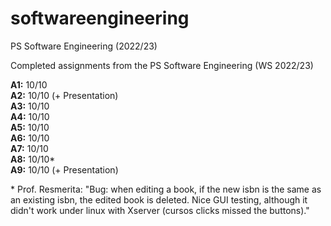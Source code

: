 # softwareengineering
PS Software Engineering (2022/23)

Completed assignments from the PS Software Engineering (WS 2022/23)

**A1:** 10/10   
**A2:** 10/10 (+ Presentation)   
**A3:** 10/10   
**A4:** 10/10   
**A5:** 10/10   
**A6:** 10/10   
**A7:** 10/10   
**A8:** 10/10*   
**A9:** 10/10 (+ Presentation)   

\* Prof. Resmerita: "Bug: when editing a book, if the new isbn is the same as an existing isbn, the edited book is deleted. Nice GUI testing, although it didn't work under linux with Xserver (cursos clicks missed the buttons)."
